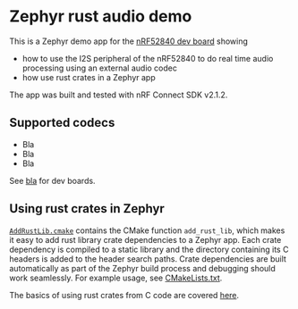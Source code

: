 

# Zephyr rust audio demo

This is a Zephyr demo app for the [nRF52840 dev board]() showing

* how to use the I2S peripheral of the nRF52840 to do real time audio processing using an external audio codec
* how use rust crates in a Zephyr app

The app was built and tested with nRF Connect SDK v2.1.2.

## Supported codecs

* Bla
* Bla
* Bla

See [bla]() for dev boards.

## Using rust crates in Zephyr

[`AddRustLib.cmake`](AddRustLib.cmake) contains the CMake function `add_rust_lib`, which makes it easy to add rust library crate dependencies to a Zephyr app. Each crate dependency is compiled to a static library and the directory containing its C headers is added to the header search paths. Crate dependencies are built automatically as part of the Zephyr build process and debugging should work seamlessly. For example usage, see [CMakeLists.txt](CMakeLists.txt). 

The basics of using rust crates from C code are covered [here](https://docs.rust-embedded.org/book/interoperability/rust-with-c.html).